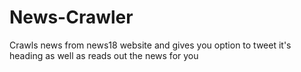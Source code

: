 # News-Crawler
Crawls news from news18 website and gives you option to tweet it's heading as well as reads out the news for you
